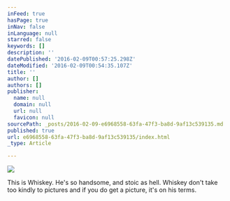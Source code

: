 ```yaml
---
inFeed: true
hasPage: true
inNav: false
inLanguage: null
starred: false
keywords: []
description: ''
datePublished: '2016-02-09T00:57:25.298Z'
dateModified: '2016-02-09T00:54:35.107Z'
title: ''
author: []
authors: []
publisher:
  name: null
  domain: null
  url: null
  favicon: null
sourcePath: _posts/2016-02-09-e6968558-63fa-47f3-ba8d-9af13c539135.md
published: true
url: e6968558-63fa-47f3-ba8d-9af13c539135/index.html
_type: Article

---
```

![](https://the-grid-user-content.s3-us-west-2.amazonaws.com/513217c4-ebe7-43df-9eb3-9dfc443360a5.JPG)

This is Whiskey.  He's so handsome, and stoic as hell.  Whiskey don't take too kindly to pictures and if you do get a picture, it's on his terms.